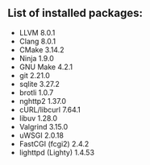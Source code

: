 ## List of installed packages:
* LLVM 8.0.1
* Clang 8.0.1
* CMake 3.14.2
* Ninja 1.9.0
* GNU Make 4.2.1
* git 2.21.0
* sqlite 3.27.2
* brotli 1.0.7
* nghttp2 1.37.0
* cURL/libcurl 7.64.1
* libuv 1.28.0
* Valgrind 3.15.0
* uWSGI 2.0.18
* FastCGI (fcgi2) 2.4.2
* lighttpd (Lighty) 1.4.53
